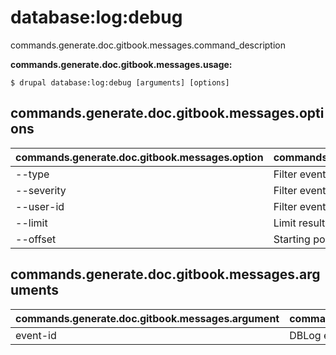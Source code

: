 # database:log:debug
commands.generate.doc.gitbook.messages.command_description

**commands.generate.doc.gitbook.messages.usage:**
```
$ drupal database:log:debug [arguments] [options] 
```

## commands.generate.doc.gitbook.messages.options
commands.generate.doc.gitbook.messages.option | commands.generate.doc.gitbook.messages.details
-------|-------------
--type | Filter events by a specific type
--severity | Filter events by a specific level of severity
--user-id | Filter events by a specific user id
--limit | Limit results to a specific number
--offset | Starting point of a limit

## commands.generate.doc.gitbook.messages.arguments
commands.generate.doc.gitbook.messages.argument | commands.generate.doc.gitbook.messages.details
---------|-------------
event-id | DBLog event ID
